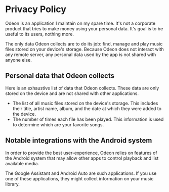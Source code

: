 # Privacy Policy

Odeon is an application I maintain on my spare time. It's not a corporate product that tries to make
money using your personal data. It's goal is to be useful to its users, nothing more.

The only data Odeon collects are to do its job: find, manage and play music files stored on your
device's storage. Because Odeon does not interact with any remote server, any personal data used by
the app is not shared with anyone else.

## Personal data that Odeon collects

Here is an exhaustive list of data that Odeon collects. These data are only stored on the device and
are not shared with other applications.

- The list of all music files stored on the device's storage. This includes their title, artist
  name, album, and the date at which they were added to the device.
- The number of times each file has been played. This information is used to determine which are
  your favorite songs.

## Notable integrations with the Android system

In order to provide the best user-experience, Odeon relies on features of the Android system that
may allow other apps to control playback and list available media.

The Google Assistant and Android Auto are such applications. If you use one of these applications,
they might collect information on your music library.
